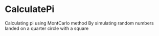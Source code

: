 # CalculatePi

Calculating pi using MontCarlo method
By simulating random numbers landed on a quarter circle with a square
